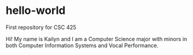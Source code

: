 # hello-world
First repository for CSC 425

Hi! My name is Kailyn and I am a Computer Science major with minors in both Computer 
Information Systems and Vocal Performance.
